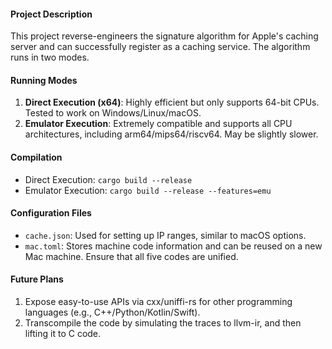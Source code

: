 #### Project Description

This project reverse-engineers the signature algorithm for Apple's caching server and can successfully register as a caching service. The algorithm runs in two modes.

#### Running Modes

1. **Direct Execution (x64)**: Highly efficient but only supports 64-bit CPUs. Tested to work on Windows/Linux/macOS.
2. **Emulator Execution**: Extremely compatible and supports all CPU architectures, including arm64/mips64/riscv64. May be slightly slower.

#### Compilation

- Direct Execution: `cargo build --release`
- Emulator Execution: `cargo build --release --features=emu`

#### Configuration Files

- `cache.json`: Used for setting up IP ranges, similar to macOS options.
- `mac.toml`: Stores machine code information and can be reused on a new Mac machine. Ensure that all five codes are unified.

#### Future Plans

1. Expose easy-to-use APIs via cxx/uniffi-rs for other programming languages (e.g., C++/Python/Kotlin/Swift).
2. Transcompile the code by simulating the traces to llvm-ir, and then lifting it to C code.